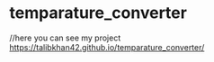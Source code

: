 # temparature_converter
//here you can see my project
https://talibkhan42.github.io/temparature_converter/
